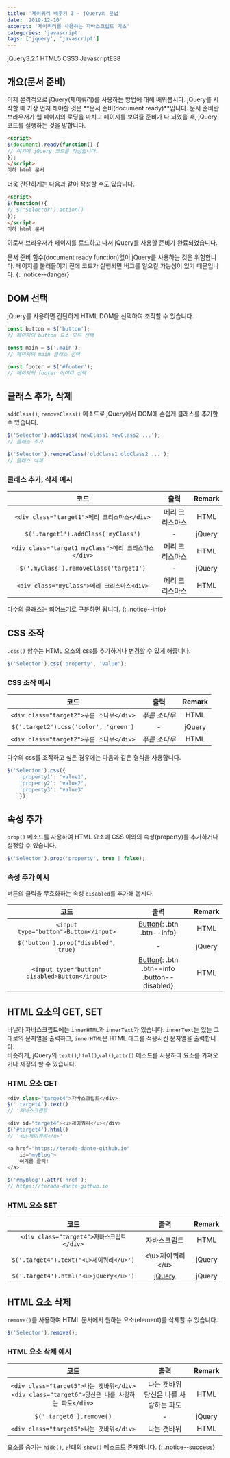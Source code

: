 ```yaml
---
title: '제이쿼리 배우기 3 - jQuery의 문법'
date: '2019-12-10'
excerpt: '제이쿼리를 사용하는 자바스크립트 기초'
categories: 'javascript'
tags: ['jquery', 'javascript']
---
```


<!-- Post ID : Ad0CbeqrFM -->

<!--Language Button HTML -->
<span><a class="jQuery"><i class="fab fa-ravelry"></i> jQuery</a><a class="jQueryVer">3.2.1</a></span>  <span><a class="HTML"><i class="fab fa-html5"></i> HTML</a><a class="HTMLVer">5</a></span>  <span><a class="CSS"><i class="fab fa-css3-alt"></i> CSS</a><a class="CSSVer">3</a></span>  <span><a class="Javascript"><i class="fab fa-js-square"></i> Javascript</a><a class="Javascriptver">ES8</a></span>
<!--Language Button HTML -->

## 개요(문서 준비)
이제 본격적으로 jQuery(제이쿼리)를 사용하는 방법에 대해 배워봅시다. jQuery를 시작할 때 가장 먼저 해야할 것은 **문서 준비(document ready)**입니다. 문서 준비란 브라우저가 웹 페이지의 로딩을 마치고 페이지를 보여줄 준비가 다 되었을 때, jQuery 코드를 실행하는 것을 말합니다.

~~~html
<script>
$(document).ready(function() {
// 여기에 jQuery 코드를 작성합니다.
});
</script>
이하 html 문서
~~~
더욱 간단하게는 다음과 같이 작성할 수도 있습니다.
~~~html
<script>
$(function(){
// $('Selector').action()
});
</script>
이하 html 문서
~~~
이로써 브라우저가 페이지를 로드하고 나서 jQuery를 사용할 준비가 완료되었습니다. 

문서 준비 함수(document ready function)없이 jQuery를 사용하는 것은 위험합니다. 페이지를 불러들이기 전에 코드가 실행되면 버그를 일으킬 가능성이 있기 때문입니다.
{: .notice--danger}

## DOM 선택
jQuery를 사용하면 간단하게 HTML DOM을 선택하여 조작할 수 있습니다.

~~~javascript
const button = $('button');
// 페이지의 button 요소 모두 선택

const main = $('.main');
// 페이지의 main 클래스 선택

const footer = $('#footer');
// 페이지의 footer 아이디 선택
~~~

## 클래스 추가, 삭제
`addClass()`, `removeClass()` 메소드로 jQuery에서 DOM에 손쉽게 클래스를 추가할 수 있습니다.

~~~javascript
$('Selector').addClass('newClass1 newClass2 ...');
// 클래스 추가

$('Selector').removeClass('oldClass1 oldClass2 ...');
// 클래스 삭제
~~~
### 클래스 추가, 삭제 예시

|                      코드                       |    출력    | Remark |
| :-------------------------------------------: | :------: | :----: |
|     `<div class="target1">메리 크리스마스</div>`     | 메리 크리스마스 |  HTML  |
|      `$('.target1').addClass('myClass')`      |    -     | jQuery |
| `<div class="target1 myClass">메리 크리스마스</div>` | 메리 크리스마스 |  HTML  |
|    `$('.myClass').removeClass('target1')`     |    -     | jQuery |
|     `<div class="myClass">메리 크리스마스<div>`      | 메리 크리스마스 |  HTML  |

다수의 클래스는 띄어쓰기로 구분하면 됩니다.
{: .notice--info}

## CSS 조작
`.css()` 함수는 HTML 요소의 css를 추가하거나 변경할 수 있게 해줍니다.

~~~javascript
$('Selector').css('property', 'value');
~~~

### CSS 조작 예시

|                  코드                   |               출력               | Remark |
| :-----------------------------------: | :----------------------------: | :----: |
|  `<div class="target2">푸른 소나무</div>`  | <i class="target2">푸른 소나무</i>  |  HTML  |
| `$('.target2').css('color', 'green')` |               -                | jQuery |
|  `<div class="target2">푸른 소나무</div>`  | <i class="target22">푸른 소나무</i> |  HTML  |

<script>
$('.target22').css('color', 'green');
</script>

다수의 css를 조작하고 싶은 경우에는 다음과 같은 형식을 사용합니다.

~~~javascript
$('Selector').css({
    'property1': 'value1',
    'property2': 'value2',
    'property3': 'value3'
    });
~~~

## 속성 추가
`prop()` 메소드를 사용하여 HTML 요소에 CSS 이외의 속성(property)를 추가하거나 설정할 수 있습니다.
~~~javascript
$('Selector').prop('property', true | false);
~~~

### 속성 추가 예시
버튼의 클릭을 무효화하는 속성 `disabled`를 추가해 봅시다.

|                       코드                       |                        출력                        | Remark |
| :--------------------------------------------: | :----------------------------------------------: | :----: |
|     `<input type="button">Button</input>`      |          [Button](#){: .btn .btn--info}          |  HTML  |
|      `$('button').prop("disabled", true)`      |                        -                         | jQuery |
| `<input type="button" disabled>Button</input>` | [Button](#){: .btn .btn--info .button--disabled} |  HTML  |

<style>
.target33{
    width:120px;
    height:35px;
    border:none;
    border-radius: 3px;
}
.button--disabled{
    pointer-events:none;
}
</style>

## HTML 요소의 GET, SET
바닐라 자바스크립트에는 `innerHTML`과 `innerText`가 있습니다. `innerText`는 있는 그대로의 문자열을 출력하고, `innerHTML`은 HTML 태그를 적용시킨 문자열을 출력합니다.<br>
비슷하게, jQuery의 `text()`,`html()`,`val()`,`attr()` 메소드를 사용하여 요소를 가져오거나 재정의 할 수 있습니다. 

### HTML 요소 GET
~~~javascript
<div class="target4">자바스크립트</div>
$('.target4').text()
// '자바스크립트'

<div id="target4"><u>제이쿼리</u></div>
$('#target4').html()
// '<u>제이쿼리</u>'

<a href="https://terada-dante-github.io" 
    id="myBlog">
    여기를 클릭!
</a>

$('#myBlog').attr('href');
// https://terada-dante-github.io
~~~

### HTML 요소 SET

|                  코드                   |      출력       | Remark |
| :-----------------------------------: | :-----------: | :----: |
|  `<div class="target4">자바스크립트</div>`  |    자바스크립트     |  HTML  |
|  `$('.target4').text('<u>제이쿼리</u>')`  | <\u>제이쿼리<\/u> | jQuery |
| `$('.target4').html('<u>jQuery</u>')` | <u>jQuery</u> | jQuery |

## HTML 요소 삭제
`remove()`를 사용하여 HTML 문서에서 원하는 요소(element)를 삭제할 수 있습니다.

~~~javascript
$('Selector').remove();
~~~

### HTML 요소 삭제 예시

|                                         코드                                         |            출력            | Remark |
| :--------------------------------------------------------------------------------: | :----------------------: | :----: |
| `<div class="target5">나는 갯바위</div>`<br>`<div class="target6">당신은 나를 사랑하는 파도</div>` | 나는 갯바위<br>당신은 나를 사랑하는 파도 |  HTML  |
|                              `$('.target6').remove()`                              |            -             | jQuery |
|                        `<div class="target5">나는 갯바위</div>`                         |          나는 갯바위          |  HTML  |

요소를 숨기는 `hide()`, 반대의 `show()` 메소드도 존재합니다.
{: .notice--success}

<!-- Main content-->

<!-- Main content-->
